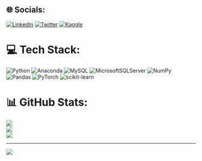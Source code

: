 





## 🌐 Socials:
[![LinkedIn](https://img.shields.io/badge/LinkedIn-%230077B5.svg?logo=linkedin&logoColor=white)](https://linkedin.com/in/https://www.linkedin.com/in/serif-oz-369277154/) [![Twitter](https://img.shields.io/badge/Twitter-%231DA1F2.svg?logo=Twitter&logoColor=white)](https://twitter.com/https://twitter.com/serifoz135) [![Kaggle](https://img.shields.io/badge/Kaggle-%230078D4.svg?logo=kaggle&logoColor=white&style=flat-square)](https://www.kaggle.com/serifoz)


# 💻 Tech Stack:
![Python](https://img.shields.io/badge/python-3670A0?style=for-the-badge&logo=python&logoColor=ffdd54) ![Anaconda](https://img.shields.io/badge/Anaconda-%2344A833.svg?style=for-the-badge&logo=anaconda&logoColor=white) ![MySQL](https://img.shields.io/badge/mysql-%2300f.svg?style=for-the-badge&logo=mysql&logoColor=white) ![MicrosoftSQLServer](https://img.shields.io/badge/Microsoft%20SQL%20Sever-CC2927?style=for-the-badge&logo=microsoft%20sql%20server&logoColor=white) ![NumPy](https://img.shields.io/badge/numpy-%23013243.svg?style=for-the-badge&logo=numpy&logoColor=white) ![Pandas](https://img.shields.io/badge/pandas-%23150458.svg?style=for-the-badge&logo=pandas&logoColor=white) ![PyTorch](https://img.shields.io/badge/PyTorch-%23EE4C2C.svg?style=for-the-badge&logo=PyTorch&logoColor=white) ![scikit-learn](https://img.shields.io/badge/scikit--learn-%23F7931E.svg?style=for-the-badge&logo=scikit-learn&logoColor=white)
# 📊 GitHub Stats:
![](https://github-readme-stats.vercel.app/api?username=SerifOZ&theme=default&hide_border=false&include_all_commits=false&count_private=false)<br/>
![](https://github-readme-streak-stats.herokuapp.com/?user=SerifOZ&theme=default&hide_border=false)<br/>
![](https://github-readme-stats.vercel.app/api/top-langs/?username=SerifOZ&theme=default&hide_border=false&include_all_commits=false&count_private=false&layout=compact)

---
[![](https://visitcount.itsvg.in/api?id=SerifOZ&icon=0&color=12)](https://visitcount.itsvg.in)

<!-- Proudly created with GPRM ( https://gprm.itsvg.in ) -->


<!-- ![](https://komarev.com/ghpvc/?username=SerifOZ) -->
<!--
**SerifOZ/SerifOZ** is a ✨ _special_ ✨ repository because its `README.md` (this file) appears on your GitHub profile.

Here are some ideas to get you started:

- 🔭 I’m currently working on ...
- 🌱 I’m currently learning ...
- 👯 I’m looking to collaborate on ...
- 🤔 I’m looking for help with ...
- 💬 Ask me about ...
- 📫 How to reach me: ...
- 😄 Pronouns: ...
- ⚡ Fun fact: ...
-->
